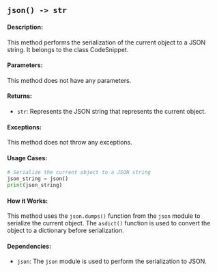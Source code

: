 ## `json() -> str`

#### Description:
This method performs the serialization of the current object to a JSON string. It belongs to the class CodeSnippet.

#### Parameters:
This method does not have any parameters.

#### Returns:
- `str`: Represents the JSON string that represents the current object.

#### Exceptions:
This method does not throw any exceptions.

#### Usage Cases:

```python
# Serialize the current object to a JSON string
json_string = json()
print(json_string)
```

#### How it Works:

This method uses the `json.dumps()` function from the `json` module to serialize the current object. The `asdict()` function is used to convert the object to a dictionary before serialization.

#### Dependencies:
- `json`: The `json` module is used to perform the serialization to JSON.